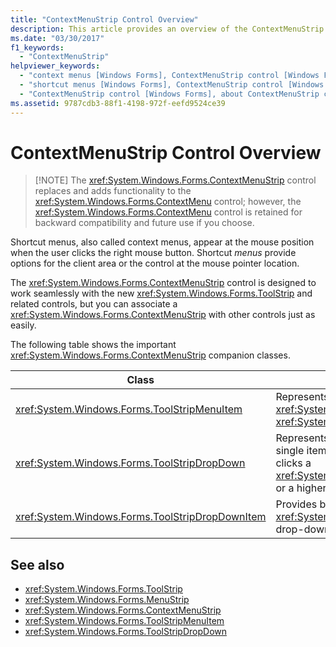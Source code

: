 ```yaml
---
title: "ContextMenuStrip Control Overview"
description: This article provides an overview of the ContextMenuStrip control, which replaces and adds functionality to the ContextMenu control.
ms.date: "03/30/2017"
f1_keywords: 
  - "ContextMenuStrip"
helpviewer_keywords: 
  - "context menus [Windows Forms], ContextMenuStrip control [Windows Forms]"
  - "shortcut menus [Windows Forms], ContextMenuStrip control [Windows Forms]"
  - "ContextMenuStrip control [Windows Forms], about ContextMenuStrip control"
ms.assetid: 9787cdb3-88f1-4198-972f-eefd9524ce39
---
```

# ContextMenuStrip Control Overview
>
> [!NOTE]
> The <xref:System.Windows.Forms.ContextMenuStrip> control replaces and adds functionality to the <xref:System.Windows.Forms.ContextMenu> control; however, the <xref:System.Windows.Forms.ContextMenu> control is retained for backward compatibility and future use if you choose.  
  
 Shortcut menus, also called context menus, appear at the mouse position when the user clicks the right mouse button. Shortcut *menus* provide options for the client area or the control at the mouse pointer location.  
  
 The <xref:System.Windows.Forms.ContextMenuStrip> control is designed to work seamlessly with the new <xref:System.Windows.Forms.ToolStrip> and related controls, but you can associate a <xref:System.Windows.Forms.ContextMenuStrip> with other controls just as easily.  
  
 The following table shows the important <xref:System.Windows.Forms.ContextMenuStrip> companion classes.  
  
|Class|Description|  
|-----------|-----------------|  
|<xref:System.Windows.Forms.ToolStripMenuItem>|Represents a selectable option displayed on a <xref:System.Windows.Forms.MenuStrip> or <xref:System.Windows.Forms.ContextMenuStrip>.|  
|<xref:System.Windows.Forms.ToolStripDropDown>|Represents a control that enables the user to select a single item from a list that is displayed when the user clicks a <xref:System.Windows.Forms.ToolStripDropDownButton> or a higher-level menu item.|  
|<xref:System.Windows.Forms.ToolStripDropDownItem>|Provides basic functionality for controls derived from <xref:System.Windows.Forms.ToolStripItem> that display drop-down items when clicked.|  
  
## See also

- <xref:System.Windows.Forms.ToolStrip>
- <xref:System.Windows.Forms.MenuStrip>
- <xref:System.Windows.Forms.ContextMenuStrip>
- <xref:System.Windows.Forms.ToolStripMenuItem>
- <xref:System.Windows.Forms.ToolStripDropDown>
